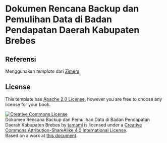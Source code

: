 # Dokumen Rencana Backup dan Pemulihan Data di Badan Pendapatan Daerah Kabupaten Brebes

## Referensi

Menggunakan _template_ dari [Zimera](https://github.com/zimera-systems/book-template-asciidoc)


## License

This template has [Apache 2.0 License](https://www.apache.org/licenses/LICENSE-2.0), however you are free to choose any license for your book.

<a rel="license" href="http://creativecommons.org/licenses/by-sa/4.0/"><img alt="Creative Commons License" style="border-width:0" src="https://i.creativecommons.org/l/by-sa/4.0/88x31.png" /></a><br /><span xmlns:dct="http://purl.org/dc/terms/" href="http://purl.org/dc/dcmitype/Text" property="dct:title" rel="dct:type">Dokumen Rencana Backup dan Pemulihan Data di Badan Pendapatan Daerah Kabupaten Brebes</span> by <a xmlns:cc="http://creativecommons.org/ns#" href="https://github.com/tamami-bf" property="cc:attributionName" rel="cc:attributionURL">tamami</a> is licensed under a <a rel="license" href="http://creativecommons.org/licenses/by-sa/4.0/">Creative Commons Attribution-ShareAlike 4.0 International License</a>.<br />Based on a work at <a xmlns:dct="http://purl.org/dc/terms/" href="https://github.com/tamami-bf/210927-I.C.38-menyusun-rencana-backup-restore-db" rel="dct:source">this document</a>.